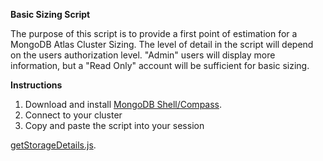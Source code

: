 **Basic Sizing Script**

The purpose of this script is to provide a first point of estimation for a MongoDB Atlas Cluster Sizing. The level of detail in the script will depend on the users authorization level. "Admin" users will display more information, but a "Read Only" account will be sufficient for basic sizing.

**Instructions**

1. Download and install [MongoDB Shell/Compass](https://www.mongodb.com/try/download/shell).
2. Connect to your cluster
3. Copy and paste the script into your session

[getStorageDetails.js](https://github.com/Jas-z/MongoDB-Basic-Sizing-Script/blob/main/getStorageDetails.js).
